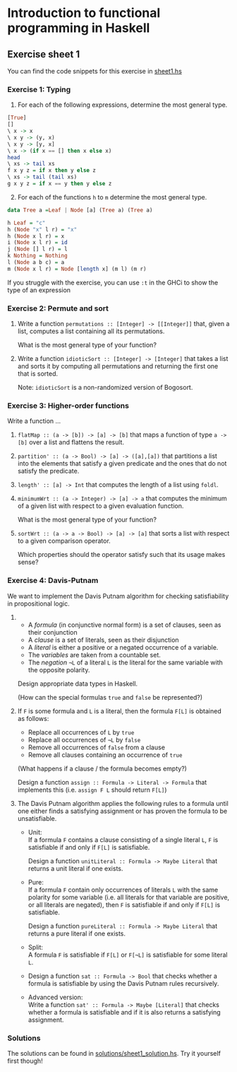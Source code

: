 Introduction to functional programming in Haskell
=================================================

Exercise sheet 1
----------------

You can find the code snippets for this exercise in [sheet1.hs](sheet1.hs)


### Exercise 1: Typing

1. For each of the following expressions, determine the most general type.

```haskell
[True]
[]
\ x -> x
\ x y -> (y, x)
\ x y -> [y, x]
\ x -> (if x == [] then x else x)
head
\ xs -> tail xs
f x y z = if x then y else z
\ xs -> tail (tail xs)
g x y z = if x == y then y else z
```

2. For each of the functions `h` to `m` determine the most general type.

```haskell
data Tree a =Leaf | Node [a] (Tree a) (Tree a)

h Leaf = "c"
h (Node "x" l r) = "x"
h (Node x l r) = x
i (Node x l r) = id
j (Node [] l r) = l
k Nothing = Nothing
l (Node a b c) = a
m (Node x l r) = Node [length x] (m l) (m r)
```

If you struggle with the exercise, you can use `:t` in the GHCi to show the type of an expression

### Exercise 2: Permute and sort

1. Write a function `permutations :: [Integer] -> [[Integer]]` that, given a list, computes a list containing all its permutations.

    What is the most general type of your function?

2. Write a function `idioticSort :: [Integer] -> [Integer]` that takes a list and sorts it by computing all permutations and returning the first one that is sorted.

    Note: `idioticSort` is a non-randomized version of Bogosort.

### Exercise 3: Higher-order functions

Write a function ...

1. `flatMap :: (a -> [b]) -> [a] -> [b]` that maps a function of type `a -> [b]` over a list and flattens the result.

2. `partition' :: (a -> Bool) -> [a] -> ([a],[a])` that partitions a list into the elements that satisfy a given predicate and the ones that do not satisfy the predicate.

3. `length' :: [a] -> Int` that computes the length of a list using `foldl`.

4. `minimumWrt :: (a -> Integer) -> [a] -> a` that computes the minimum of a given list with respect to a given evaluation function.

    What is the most general type of your function?

5. `sortWrt :: (a -> a -> Bool) -> [a] -> [a]` that sorts a list with respect to a given comparison operator.

    Which properties should the operator satisfy such that its usage makes sense?

### Exercise 4: Davis-Putnam

We want to implement the Davis Putnam algorithm for checking satisfiability in propositional logic.

1. * A *formula* (in conjunctive normal form) is a set of clauses, seen as their conjunction
    * A *clause* is a set of literals, seen as their disjunction
    * A *literal* is either a positive or a negated occurrence of a variable.
    * The *variables* are taken from a countable set.
    * The *negation* `¬L` of a literal `L` is the literal for the same variable with the opposite polarity.

    Design appropriate data types in Haskell.

    (How can the special formulas `true` and `false` be represented?)

2. If `F` is some formula and `L` is a literal, then the formula `F[L]` is obtained as follows:
    * Replace all occurrences of `L` by `true`
    * Replace all occurrences of `¬L` by `false`
    * Remove all occurrences of `false` from a clause
    * Remove all clauses containing an occurrence of `true`

    (What happens if a clause / the formula becomes empty?)

    Design a function `assign :: Formula -> Literal -> Formula` that implements this (i.e. `assign F L` should return `F[L]`)

3.  The Davis Putnam algorithm applies the following rules to a formula until one either finds a satisfying assignment or has proven the formula to be unsatisfiable.

    * Unit:\
        If a formula `F` contains a clause consisting of a single literal `L`, `F` is satisfiable if and only if `F[L]` is satisfiable.

        Design a function `unitLiteral :: Formula -> Maybe Literal` that returns a unit literal if one exists.

    * Pure:\
        If a formula `F` contain only occurrences of literals `L` with the same polarity for some variable (i.e. all literals for that variable are positive, or all literals are negated), then `F` is satisfiable if and only if `F[L]` is satisfiable.

        Design a function `pureLiteral :: Formula -> Maybe Literal` that returns a pure literal if one exists.

    * Split:\
        A formula `F` is satisfiable if `F[L]` or `F[¬L]` is satisfiable for some literal `L`.

    * Design a function `sat :: Formula -> Bool` that checks whether a formula is satisfiable by using the Davis Putnam rules recursively.

    * Advanced version:\
        Write a function `sat' :: Formula -> Maybe [Literal]` that checks whether a formula is satisfiable and if it is also returns a satisfying assignment.

### Solutions

The solutions can be found in [solutions/sheet1_solution.hs](solutions/sheet1_solution.hs). Try it yourself first though!
